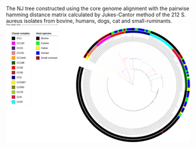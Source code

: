 The NJ tree constructed using the core genome alignment with the pairwise hamming distance matrix calculated by Jukes-Cantor method of the 212 S. aureus isolates from bovine, humans, dogs, cat and small-ruminants.
<br>
![NJ tree](Core_gene_onefarm_all_NJtree.png)
